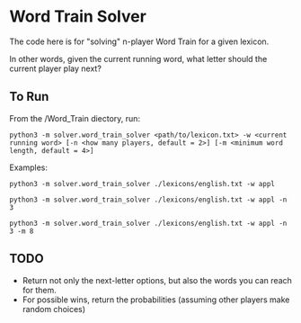 # Word Train Solver

The code here is for "solving" n-player Word Train for a given lexicon.

In other words, given the current running word, what letter should the current player play next?

## To Run

From the /Word_Train diectory, run:

`python3 -m solver.word_train_solver <path/to/lexicon.txt> -w <current running word> [-n <how many players, default = 2>] [-m <minimum word length, default = 4>]`

Examples:

`python3 -m solver.word_train_solver ./lexicons/english.txt -w appl`

`python3 -m solver.word_train_solver ./lexicons/english.txt -w appl -n 3`

`python3 -m solver.word_train_solver ./lexicons/english.txt -w appl -n 3 -m 8`

## TODO

* Return not only the next-letter options, but also the words you can reach for them.
* For possible wins, return the probabilities (assuming other players make random choices)
